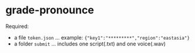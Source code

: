 # grade-pronounce

Required: 
- a file `token.json` ... example: ```{"key1":"*********","region":"eastasia"}```
- a folder `submit` ... includes one script(.txt) and one voice(.wav)